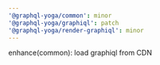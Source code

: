```yaml
---
'@graphql-yoga/common': minor
'@graphql-yoga/graphiql': patch
'@graphql-yoga/render-graphiql': minor
---
```


enhance(common): load graphiql from CDN
